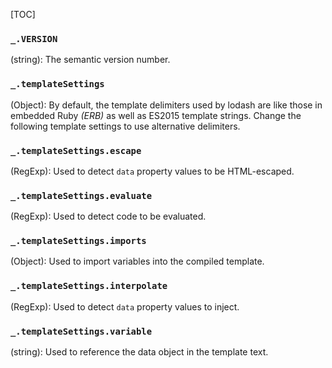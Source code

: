 [TOC]

### `_.VERSION`

(string): The semantic version number.

### `_.templateSettings`

(Object): By default, the template delimiters used by lodash are like those in
embedded Ruby *(ERB)* as well as ES2015 template strings. Change the
following template settings to use alternative delimiters.

### `_.templateSettings.escape`

(RegExp): Used to detect `data` property values to be HTML-escaped.

### `_.templateSettings.evaluate`

(RegExp): Used to detect code to be evaluated.

### `_.templateSettings.imports`

(Object): Used to import variables into the compiled template.

### `_.templateSettings.interpolate`

(RegExp): Used to detect `data` property values to inject.

### `_.templateSettings.variable`

(string): Used to reference the data object in the template text.
